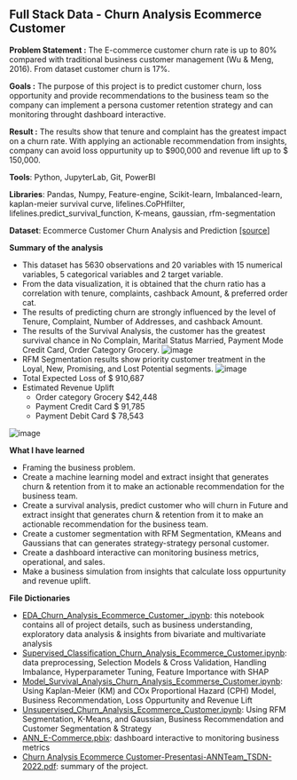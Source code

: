 ## Full Stack Data - Churn Analysis Ecommerce Customer

**Problem Statement :**
The E-commerce customer churn rate is up to 80% compared with traditional business customer management (Wu & Meng, 2016). From dataset customer churn is 17%.

**Goals :**
The purpose of this project is to predict customer churn, loss opportunity and provide recommendations to the business team so the company can implement a persona customer retention strategy and can monitoring throught dashboard interactive.

**Result :**
The results show that tenure and complaint has the greatest impact on a churn rate. With applying an actionable recommendation from insights, company can avoid loss oppurtunity up to $900,000 and revenue lift up to $ 150,000.

**Tools**: Python, JupyterLab, Git, PowerBI

**Libraries**: Pandas, Numpy, Feature-engine, Scikit-learn, Imbalanced-learn, kaplan-meier survival curve, lifelines.CoPHfilter, lifelines.predict_survival_function, K-means, gaussian, rfm-segmentation

**Dataset**: Ecommerce Customer Churn Analysis and Prediction [[source]](https://www.kaggle.com/ankitverma2010/ecommerce-customer-churn-analysis-and-prediction)

**Summary of the analysis**
* This dataset has 5630 observations and 20 variables with 15 numerical variables, 5 categorical variables and 2 target variable.
* From the data visualization, it is obtained that the churn ratio has a correlation with tenure, complaints, cashback Amount, & preferred order cat.
* The results of predicting churn are strongly influenced by the level of Tenure, Complaint, Number of Addresses, and cashback Amount.
* The results of the Survival Analysis, the customer has the greatest survival chance in No Complain, Marital Status Married, Payment Mode Credit Card, Order Category Grocery.
![image](https://user-images.githubusercontent.com/108534539/206370747-d154f74b-505d-4725-9974-2c3b094e8986.png)
* RFM Segmentation results show priority customer treatment in the Loyal, New, Promising, and Lost Potential segments. 
![image](https://user-images.githubusercontent.com/108534539/206370814-ec56637b-f46d-4522-9f38-5a6dca882b46.png)
* Total Expected Loss of $ 910,687
* Estimated Revenue Uplift
  *  Order category Grocery $42,448
  *  Payment Credit Card $ 91,785 
  *  Payment Debit Card $ 78,543

![image](https://user-images.githubusercontent.com/108534539/206370164-cb8e97d4-f39f-48d1-9a86-2d8e265f25a5.png)

**What I have learned**
* Framing the business problem. 
* Create a machine learning model and extract insight that generates churn & retention from it to make an actionable recommendation for the business team.
* Create a survival analysis, predict customer who will churn in Future and extract insight that generates churn & retention from it to make an actionable recommendation for the business team.
* Create a customer segmentation with RFM Segmentation, KMeans and Gaussians that can generates strategy-strategy personal customer. 
* Create a dashboard interactive can monitoring business metrics, operational, and sales.
* Make a business simulation from insights that calculate loss oppurtunity and revenue uplift.

**File Dictionaries**
* [EDA_Churn_Analysis_Ecommerce_Customer_.ipynb](https://github.com/archie-cm/Churn-Analysis-Ecommerce-Customer/blob/main/EDA_Churn_Analysis_Ecommerce_Customer_.ipynb): this notebook contains all of project details, such as business understanding, exploratory data analysis & insights from bivariate and multivariate analysis
* [Supervised_Classification_Churn_Analysis_Ecommerce_Customer.ipynb](https://github.com/archie-cm/Churn-Analysis-Ecommerce-Customer/blob/main/Supervised_Classification_Churn_Analysis_Ecommerce_Customer.ipynb): data preprocessing, Selection Models & Cross Validation, Handling Imbalance, 
Hyperparameter Tuning, Feature Importance with SHAP
* [Model_Survival_Analysis_Churn_Analysis_Ecommerse_Customer.ipynb](https://github.com/archie-cm/Churn-Analysis-Ecommerce-Customer/blob/main/Model_Survival_Analysis_Churn_Analysis_Ecommerse_Customer.ipynb): Using Kaplan-Meier (KM) and COx Proportional Hazard (CPH) Model, Business Recommendation, Loss Oppurtunity and Revenue Lift
* [Unsupervised_Churn_Analysis_Ecommerce_Customer.ipynb](https://github.com/archie-cm/Churn-Analysis-Ecommerce-Customer/blob/main/Unsupervised_Churn_Analysis_Ecommerce_Customer.ipynb): Using RFM Segmentation, K-Means, and Gaussian, Business Recommendation and Customer Segmentation & Strategy
* [ANN_E-Commerce.pbix](https://github.com/archie-cm/Churn-Analysis-Ecommerce-Customer/blob/main/ANN_E-Commerce.pbix): dashboard interactive to monitoring business metrics
* [Churn Analysis Ecommerce Customer-Presentasi-ANNTeam_TSDN-2022.pdf](https://github.com/archie-cm/Churn-Analysis-Ecommerce-Customer/blob/main/Churn%20Analysis%20Ecommerce%20Customer-Presentasi-ANNTeam_TSDN-2022.pdf): summary of the project.
